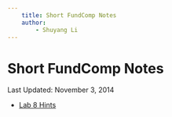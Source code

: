 ```yaml
---
    title: Short FundComp Notes
    author:
        - Shuyang Li
---
```


# Short FundComp Notes  
Last Updated: November 3, 2014

- [Lab 8 Hints](http://shuyang.li/fundcomp/lab-8-hints.html)


<script type="text/javascript" src="http://shuyang.li/js/tracking.js"></script>
